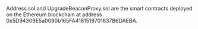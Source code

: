 Address.sol and UpgradeBeaconProxy.sol are the smart contracts deployed on the Ethereum blockchain at address 0x5D94309E5a0090b165FA4181519701637B6DAEBA.